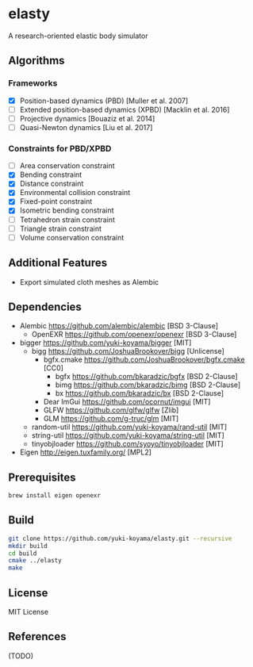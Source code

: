 # elasty

A research-oriented elastic body simulator

## Algorithms

### Frameworks

- [x] Position-based dynamics (PBD) [Muller et al. 2007]
- [ ] Extended position-based dynamics (XPBD) [Macklin et al. 2016]
- [ ] Projective dynamics [Bouaziz et al. 2014]
- [ ] Quasi-Newton dynamics [Liu et al. 2017]

### Constraints for PBD/XPBD

- [ ] Area conservation constraint
- [x] Bending constraint
- [x] Distance constraint
- [x] Environmental collision constraint
- [x] Fixed-point constraint
- [x] Isometric bending constraint
- [ ] Tetrahedron strain constraint
- [ ] Triangle strain constraint
- [ ] Volume conservation constraint

## Additional Features

- Export simulated cloth meshes as Alembic

## Dependencies

- Alembic <https://github.com/alembic/alembic> [BSD 3-Clause]
  - OpenEXR <https://github.com/openexr/openexr> [BSD 3-Clause]
- bigger <https://github.com/yuki-koyama/bigger> [MIT]
  - bigg <https://github.com/JoshuaBrookover/bigg> [Unlicense]
    - bgfx.cmake <https://github.com/JoshuaBrookover/bgfx.cmake> [CC0]
      - bgfx <https://github.com/bkaradzic/bgfx> [BSD 2-Clause]
      - bimg <https://github.com/bkaradzic/bimg> [BSD 2-Clause]
      - bx <https://github.com/bkaradzic/bx> [BSD 2-Clause]
    - Dear ImGui <https://github.com/ocornut/imgui> [MIT]
    - GLFW <https://github.com/glfw/glfw> [Zlib]
    - GLM <https://github.com/g-truc/glm> [MIT]
  - random-util <https://github.com/yuki-koyama/rand-util> [MIT]
  - string-util <https://github.com/yuki-koyama/string-util> [MIT]
  - tinyobjloader <https://github.com/syoyo/tinyobjloader> [MIT]
- Eigen <http://eigen.tuxfamily.org/> [MPL2]

## Prerequisites

```bash
brew install eigen openexr
```

## Build

```bash
git clone https://github.com/yuki-koyama/elasty.git --recursive
mkdir build
cd build
cmake ../elasty
make
```

## License

MIT License

## References

(TODO)

